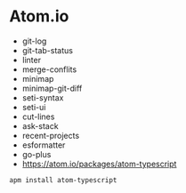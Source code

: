 Atom.io
=======

* git-log
* git-tab-status
* linter
* merge-conflits
* minimap
* minimap-git-diff
* seti-syntax
* seti-ui
* cut-lines
* ask-stack
* recent-projects
* esformatter
* go-plus
* https://atom.io/packages/atom-typescript

 ```
 apm install atom-typescript
```

